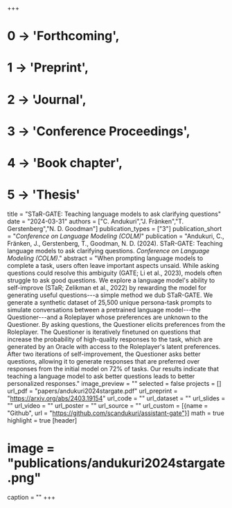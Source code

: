 +++
# 0 -> 'Forthcoming',
# 1 -> 'Preprint',
# 2 -> 'Journal',
# 3 -> 'Conference Proceedings',
# 4 -> 'Book chapter',
# 5 -> 'Thesis'

title = "STaR-GATE: Teaching language models to ask clarifying questions"
date = "2024-03-31"
authors = ["C. Andukuri","J. Fränken","T. Gerstenberg","N. D. Goodman"]
publication_types = ["3"]
publication_short = "_Conference on Language Modeling (COLM)_"
publication = "Andukuri, C., Fränken, J., Gerstenberg, T., Goodman, N. D. (2024). STaR-GATE: Teaching language models to ask clarifying questions. _Conference on Language Modeling (COLM)_."
abstract = "When prompting language models to complete a task, users often leave important aspects unsaid. While asking questions could resolve this ambiguity (GATE; Li et al., 2023), models often struggle to ask good questions. We explore a language model's ability to self-improve (STaR; Zelikman et al., 2022) by rewarding the model for generating useful questions---a simple method we dub STaR-GATE. We generate a synthetic dataset of 25,500 unique persona-task prompts to simulate conversations between a pretrained language model---the Questioner---and a Roleplayer whose preferences are unknown to the Questioner. By asking questions, the Questioner elicits preferences from the Roleplayer. The Questioner is iteratively finetuned on questions that increase the probability of high-quality responses to the task, which are generated by an Oracle with access to the Roleplayer's latent preferences. After two iterations of self-improvement, the Questioner asks better questions, allowing it to generate responses that are preferred over responses from the initial model on 72% of tasks. Our results indicate that teaching a language model to ask better questions leads to better personalized responses."
image_preview = ""
selected = false
projects = []
url_pdf = "papers/andukuri2024stargate.pdf"
url_preprint = "https://arxiv.org/abs/2403.19154"
url_code = ""
url_dataset = ""
url_slides = ""
url_video = ""
url_poster = ""
url_source = ""
url_custom = [{name = "Github", url = "https://github.com/scandukuri/assistant-gate"}]
math = true
highlight = true
[header]
# image = "publications/andukuri2024stargate.png"
caption = ""
+++